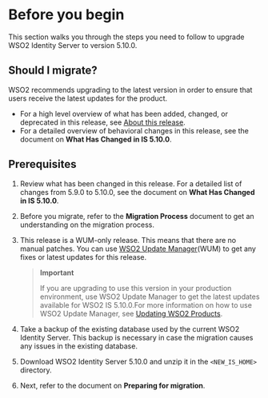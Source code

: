 # Before you begin

This section walks you through the steps you need to follow to upgrade
WSO2 Identity Server to version 5.10.0. 

## Should I migrate?

WSO2 recommends upgrading to the latest version in order to ensure that
users receive the latest updates for the product.

-   For a high level overview of what has been added, changed, or
    deprecated in this release, see [About this
    release](https://is.docs.wso2.com/en/5.10.0/get-started/about-this-release).
-   For a detailed overview of behavioral changes in this release, see the document on **What Has Changed in IS 5.10.0**.
    
## Prerequisites

1.  Review what has been changed in this release. For a detailed list of
    changes from 5.9.0 to 5.10.0, see the document on **What Has Changed in IS 5.10.0**.

2.  Before you migrate, refer to the **Migration Process** document to get an understanding on the migration process.

3.  This release is a WUM-only release. This means that there are no manual patches. You can use [WSO2 Update Manager](https://wso2.com/updates/wum)(WUM) to get any fixes or latest updates for this release.

    > **Important**
    >
    > If you are upgrading to use this version in your production environment, use WSO2 Update Manager to get the latest updates available for WSO2 IS 5.10.0.For more information on how to use WSO2 Update Manager, see [Updating WSO2 Products](https://updates.docs.wso2.com/en/latest/).

4.  Take a backup of the existing database used by the current WSO2 Identity Server. This backup is necessary in case the migration causes any issues in the existing database.

5.  Download WSO2 Identity Server 5.10.0 and unzip it in the `<NEW_IS_HOME>` directory.

6.  Next, refer to the document on **Preparing for migration**.